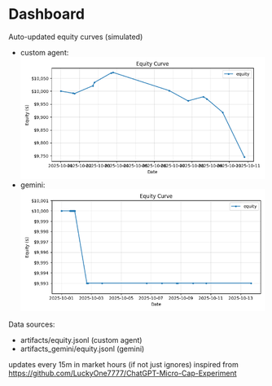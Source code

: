 # Dashboard

Auto-updated equity curves (simulated)

- custom agent: ![Equity Curve](artifacts/equity.png?v=df8f948)
- gemini: ![Equity Curve (Gemini)](artifacts_gemini/equity.png?v=df8f948)

Data sources:
- artifacts/equity.jsonl (custom agent)
- artifacts_gemini/equity.jsonl (gemini)

updates every 15m in market hours (if not just ignores)
inspired from https://github.com/LuckyOne7777/ChatGPT-Micro-Cap-Experiment